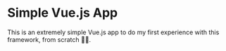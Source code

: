 # Simple Vue.js App

This is an extremely simple Vue.js app to do my first experience with this framework, from scratch 🥼🧪.